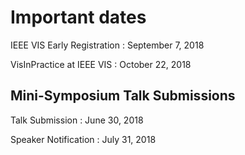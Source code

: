# Important dates

IEEE VIS Early Registration
: September 7, 2018

VisInPractice at IEEE VIS
: October 22, 2018

## Mini-Symposium Talk Submissions

Talk Submission
: June 30, 2018

Speaker Notification
: July 31, 2018

<!-- ## Workshop

Half-day workshop
: October 2, 2017

## Panel

Increasing the Impact of Visualization Research
: October 3, 2017

## Posters

VIS main poster session
: October 4, 2017 -->